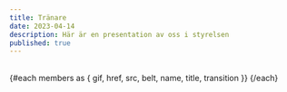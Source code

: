```yaml
---
title: Tränare
date: 2023-04-14
description: Här är en presentation av oss i styrelsen
published: true
---
```

<script lang="ts">
import { Profile}  from '$components'

const type = "close"

let members = [
    {
    href: "/",
    src: \`/images/profile/${type}/tony.png\`,
    gif: "/images/judo.gif",
    name: "Tony Jansson",
    title: "Tränare",
    belt: "1 Dan (Svart)",
  },
  {
    href: "/",
    src: \`/images/profile/${style}/per.png\`,
    gif: "random",
    alt: "Per Larsson",
    name: "Per Larsson",
    title: "Tränare",

belt: "1 Kyu (Brun)",
  }, 
  {
    href: "/",
    src: \`/images/profile/${type}/madde.png\`,
    gif: "random",
    name: "Madeleine Fristedt Nilsson",
    title: "Tränare",
    belt: "1 Kyu (Brun)",
  },
{
    href: "/",
    src: \`/images/profile/${type}/hilko.png\`,
    gif: "random",
    name: "Hilko Spoelstra",
    title: "Tränare",
    belt: "1 Kyu (Brun)",
  },
  {
    href: "/",
    src: \`/images/profile/${type}/paul.png\`,
    gif: "random",
    name: "Paul Andersson",
    title: "Tränare",
    belt: "1 Kyu (Brun)",
  },
  {
    href: "/",
    src: \`/images/profile/2025/profil-sania.png\`,
    gif: "/images/unicorn-drinking-boba.gif",
    alt: "Sania Bäckström",
    name: "Sania Bäckström",
    title: "Tränare",
    belt: "2 Kyu (Blå)",
  },

  {
    href: "/",
    src: \`/images/profile/${style}/erik.png\`,
    gif: "/images/unicorn-drinking-boba.gif",
    alt: "Erik Bäckström",
    name: "Erik Bäckström",
    title: "Tränare",
    belt: "6 Kyu (Vit)",
  },
  {
    href: "/",
    src: \`/images/profile/2025/profil-benjamin.png\`,
    gif: "random",
    name: "Benjamin Fristedt",
    title: "Hjälptränare",
    belt: "2 Kyu (Blå)",
  },
    {
    href: "/",
    src: \`/images/profile/2025/profil-alexander.png\`,
    gif: "random",
    name: "Alexander Bäckström",
    title: "Hjälptränare",
    belt: "2 Kyu (Blå)",
  },
  {
    href: "/",
    src: \`/images/profile/2025/profil-magdalena.png\`,
    gif: "random",
    name: "Magdalena Alm",
    title: "Hjälptränare",
    belt: "2 Kyu (Blå)",
  },
  {href: "/",
    src: \`/images/profile/2025/profil-alma.png\`,
    gif: "random",
    alt: "Alma Sjöstrand ",
    name: "Alma Sjöstrand ",
    title: "Hjälptränare",
    belt: "3 Kyu (Grön)",
  },
  {href: "/",
    src: \`/images/profile/2025/profil-emilio.png\`,
    gif: "random",
    alt: "Emilio Lindsjö ",
    name: "Emilio Lindsjö ",
    title: "Hjälptränare",
    belt: "3 Kyu (Grön)",
  }
];
</script>

<br/>
<div class="not-prose flex flex-wrap justify-center sm:justify-between ">
  {#each members as { gif, href, src, belt, name, title, transition }}
        <Profile name={name} title={title} image={src} gif={gif}  belt={belt}/>
  {/each}

</div>

